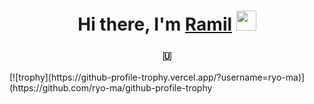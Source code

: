 <h1 align="center">Hi there, I'm <a href="https://vk.com/ramzini22" target="_blank">Ramil</a> 
<img src="https://github.com/blackcater/blackcater/raw/main/images/Hi.gif" height="32"/></h1>
<h3 align="center">🇺</h3>
[![trophy](https://github-profile-trophy.vercel.app/?username=ryo-ma)](https://github.com/ryo-ma/github-profile-trophy
